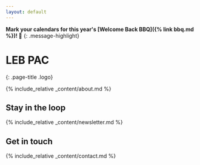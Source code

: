 ```yaml
---
layout: default
---
```


**Mark your calendars for this year's [Welcome Back BBQ]({% link bbq.md %})! 🍔**
{: .message-highlight}

# LEB PAC
{: .page-title .logo}

{% include_relative _content/about.md %}

## Stay in the loop
{% include_relative _content/newsletter.md %}

## Get in touch
{% include_relative _content/contact.md %}